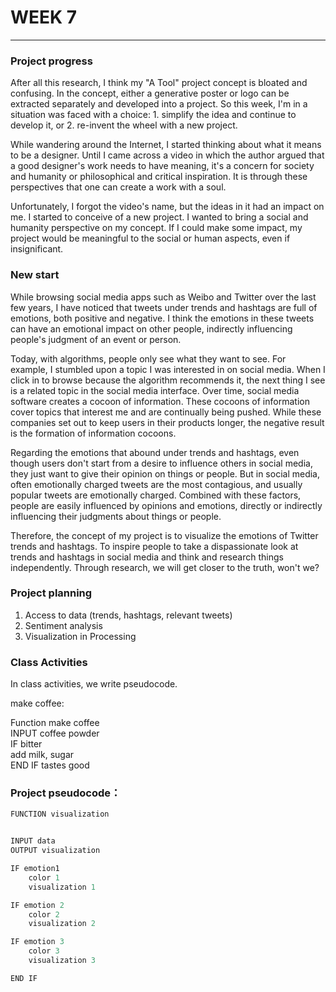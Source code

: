 # WEEK 7
***
### Project progress

After all this research, I think my "A Tool" project concept is bloated and confusing. In the concept, either a generative poster or logo can be extracted separately and developed into a project. So this week, I'm in a situation was faced with a choice: 1. simplify the idea and continue to develop it, or 2. re-invent the wheel with a new project.

While wandering around the Internet, I started thinking about what it means to be a designer. Until I came across a video in which the author argued that a good designer's work needs to have meaning, it's a concern for society and humanity or philosophical and critical inspiration. It is through these perspectives that one can create a work with a soul.

Unfortunately, I forgot the video's name, but the ideas in it had an impact on me. I started to conceive of a new project. I wanted to bring a social and humanity perspective on my concept. If I could make some impact, my project would be meaningful to the social or human aspects, even if insignificant.

### New start

While browsing social media apps such as Weibo and Twitter over the last few years, I have noticed that tweets under trends and hashtags are full of emotions, both positive and negative. I think the emotions in these tweets can have an emotional impact on other people, indirectly influencing people's judgment of an event or person.

Today, with algorithms, people only see what they want to see. For example, I stumbled upon a topic I was interested in on social media. When I click in to browse because the algorithm recommends it, the next thing I see is a related topic in the social media interface. Over time, social media software creates a cocoon of information. These cocoons of information cover topics that interest me and are continually being pushed. While these companies set out to keep users in their products longer, the negative result is the formation of information cocoons.

Regarding the emotions that abound under trends and hashtags, even though users don't start from a desire to influence others in social media, they just want to give their opinion on things or people. But in social media, often emotionally charged tweets are the most contagious, and usually popular tweets are emotionally charged. Combined with these factors, people are easily influenced by opinions and emotions, directly or indirectly influencing their judgments about things or people.

Therefore, the concept of my project is to visualize the emotions of Twitter trends and hashtags. To inspire people to take a dispassionate look at trends and hashtags in social media and think and research things independently. Through research, we will get closer to the truth, won't we?

### Project planning<br>
1. Access to data (trends, hashtags, relevant tweets)
2. Sentiment analysis
3. Visualization in Processing

### Class Activities
In class activities, we write pseudocode.

make coffee:<br>

Function make coffee<br>
INPUT coffee powder<br>
IF bitter<br>
   add milk, sugar<br>
END IF tastes good<br>

### Project pseudocode：

```java
FUNCTION visualization


INPUT data
OUTPUT visualization

IF emotion1
    color 1
    visualization 1

IF emotion 2
    color 2
    visualization 2

IF emotion 3
    color 3
    visualization 3

END IF
```
